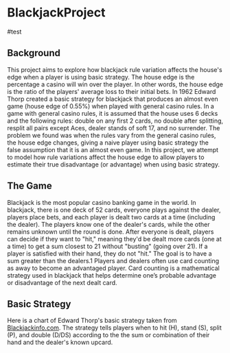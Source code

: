 # BlackjackProject

#test

## Background
This project aims to explore how blackjack rule variation affects the house's edge when a player is using basic strategy. The house edge is the percentage a casino will win over the player. In other words, the house edge is the ratio of the players' average loss to their initial bets. In 1962 Edward Thorp created a basic strategy for blackjack that produces an almost even game (house edge of 0.55%) when played with general casino rules. In a game with general casino rules, it is assumed that the house uses 6 decks and the following rules: double on any first 2 cards, no double after splitting, resplit all pairs except Aces, dealer stands of soft 17, and no surrender. The problem we found was when the rules vary from the general casino rules, the house edge changes, giving a naive player using basic strategy the false assumption that it is an almost even game. In this project, we attempt to model how rule variations affect the house edge to allow players to estimate their true disadvantage (or advantage) when using basic strategy. 

## The Game
Blackjack is the most popular casino banking game in the world. In blackjack, there is one deck of 52 cards, everyone plays against the dealer, players place bets, and each player is dealt two cards at a time (including the dealer). The players know one of the dealer's cards, while the other remains unknown until the round is done. After everyone is dealt, players can decide if they want to "hit," meaning they'd be dealt more cards (one at a time) to get a sum closest to 21 without "busting" (going over 21). If a player is satisfied with their hand, they do not "hit." The goal is to have a sum greater than the dealers.1 Players and dealers often use card counting as away to become an advantaged player. Card counting is a mathematical strategy used in blackjack that helps determine one’s probable advantage or disadvantage of the next dealt card. 

## Basic Strategy 
Here is a chart of Edward Thorp's basic strategy taken from [Blackjackinfo.com](https://www.blackjackinfo.com/blackjack-basic-strategy-engine/). The strategy tells players when to hit (H), stand (S), split (P), and double (D/DS) according to the the sum or combination of their hand and the dealer's known upcard.

